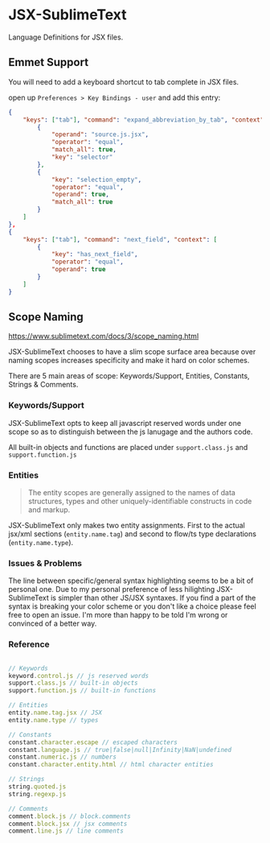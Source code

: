 # JSX-SublimeText

Language Definitions for JSX files.


## Emmet Support

You will need to add a keyboard shortcut to tab complete in JSX files.

open up `Preferences > Key Bindings - user` and add this entry:

```json
{
    "keys": ["tab"], "command": "expand_abbreviation_by_tab", "context": [
        {
            "operand": "source.js.jsx", 
            "operator": "equal", 
            "match_all": true, 
            "key": "selector"
        },
        {   
            "key": "selection_empty", 
            "operator": "equal", 
            "operand": true,
            "match_all": true 
        }
    ]
},
{ 
    "keys": ["tab"], "command": "next_field", "context": [
        { 
            "key": "has_next_field", 
            "operator": "equal", 
            "operand": true 
        }
    ]
}
```


## Scope Naming

https://www.sublimetext.com/docs/3/scope_naming.html

JSX-SublimeText chooses to have a slim scope surface area because over naming scopes increases specificity and make it hard on color schemes.

There are 5 main areas of scope: Keywords/Support, Entities, Constants, Strings & Comments. 

### Keywords/Support
JSX-SublimeText opts to keep all javascript reserved words under one scope so as to distinguish between the js lanugage and the authors code.

All built-in objects and functions are placed under `support.class.js` and `support.function.js`

### Entities
> The entity scopes are generally assigned to the names of data structures, types and other uniquely-identifiable constructs in code and markup.

JSX-SublimeText only makes two entity assignments. First to the actual jsx/xml sections (`entity.name.tag`) and second to flow/ts type declarations (`entity.name.type`).


### Issues & Problems
The line between specific/general syntax highlighting seems to be a bit of personal one. Due to my personal preference of less hilighting JSX-SublimeText is simpler than other JS/JSX syntaxes. If you find a part of the syntax is breaking your color scheme or you don't like a choice please feel free to open an issue. I'm more than happy to be told I'm wrong or convinced of a better way. 

### Reference
```js

// Keywords
keyword.control.js // js reserved words
support.class.js // built-in objects
support.function.js // built-in functions

// Entities
entity.name.tag.jsx // JSX
entity.name.type // types

// Constants
constant.character.escape // escaped characters
constant.language.js // true|false|null|Infinity|NaN|undefined
constant.numeric.js // numbers
constant.character.entity.html // html character entities

// Strings
string.quoted.js
string.regexp.js

// Comments
comment.block.js // block.comments
comment.block.jsx // jsx comments
comment.line.js // line comments

```

